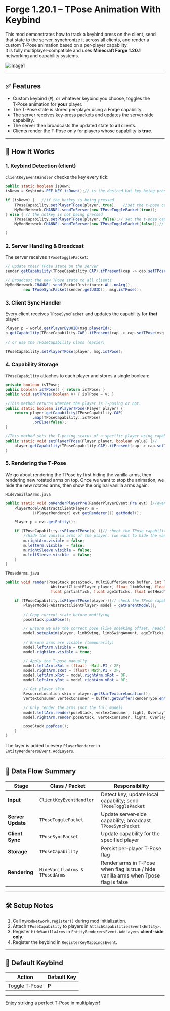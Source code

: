 # Forge 1.20.1 – TPose Animation With Keybind

This mod demonstrates how to track a keybind press on the client, send that state to the server, synchronize it across all clients, and render a custom T‑Pose animation based on a per‑player capability.  
It is fully multiplayer‑compatible and uses **Minecraft Forge 1.20.1** networking and capability systems.

![image1](https://github.com/user-attachments/assets/0a8d25eb-3674-4b7e-9495-a4140227bb3b)



---

## ✅ Features
- Custom keybind (`P`), or whatever keybind you choose, toggles the T‑Pose animation for **your** player.  
- The T‑Pose state is stored per‑player using a Forge capability.  
- The server receives key‑press packets and updates the server‑side capability.  
- The server then broadcasts the updated state to **all** clients.  
- Clients render the T‑Pose only for players whose capability is **true**.

---

## 🔁 How It Works

### 1. Keybind Detection (client)
`ClientKeyEventHandler` checks the key every tick:

```java
public static boolean isDown;
isDown = Keybinds.PEE_KEY.isDown();// is the desired Hot key being pressed

if (isDown) {   //if the hotkey is being pressed
    TPoseCapability.setPlayerTPose(player, true);   //set the t-pose capability for that player to true
    MyModNetwork.CHANNEL.sendToServer(new TPoseTogglePacket(true));     //send a Tpose toggle packet to the server to let it know someone is tposing
} else { // the hotkey is not being pressed
    TPoseCapability.setPlayerTPose(player, false);// set the t-pose capability for that player to false
    MyModNetwork.CHANNEL.sendToServer(new TPoseTogglePacket(false));// send a Tpose toggle packet to the server to let it know someone stopped tposing

}
```

### 2. Server Handling & Broadcast
The server receives `TPoseTogglePacket`:

```java
// Update their TPose state on the server
sender.getCapability(TPoseCapability.CAP).ifPresent(cap -> cap.setTPose(msg.isTPose));

// Broadcast the new TPose state to all clients
MyModNetwork.CHANNEL.send(PacketDistributor.ALL.noArg(),
        new TPoseSyncPacket(sender.getUUID(), msg.isTPose));
```

### 3. Client Sync Handler
Every client receives `TPoseSyncPacket` and updates the capability for **that** player:

```java
Player p = world.getPlayerByUUID(msg.playerId);
p.getCapability(TPoseCapability.CAP).ifPresent(cap -> cap.setTPose(msg.isTPose));

// or use the TPoseCapability Class (easier)

TPoseCapability.setPlayerTPose(player, msg.isTPose);
```

### 4. Capability Storage
`TPoseCapability` attaches to each player and stores a single boolean:

```java
private boolean isTPose;
public boolean isTPose() { return isTPose; }
public void setTPose(boolean v) { isTPose = v; }

//This method returns whether the player is T-posing or not.
public static boolean isPlayerTPose(Player player) {
    return player.getCapability(TPoseCapability.CAP)
            .map(TPoseCapability::isTPose)
            .orElse(false);
}

//This method sets the T-posing status of a specific player using capability.
public static void setPlayerTPose(Player player, boolean value) {//
    player.getCapability(TPoseCapability.CAP).ifPresent(cap -> cap.setTPose(value));
}

```

### 5. Rendering the T‑Pose
We go about rendering the TPose by first hiding the vanilla arms, then rendering new rotated arms on top. Once we want to stop the animation, we hide the new rotated arms, then show the original vanilla arms again:

`HideVanillaArms.java` 
```java
public static void onRenderPlayerPre(RenderPlayerEvent.Pre evt) {//event is fired before the player entity is rendered on the client-side
    PlayerModel<AbstractClientPlayer> m =
            ((PlayerRenderer) evt.getRenderer()).getModel();

    Player p = evt.getEntity();

    if (TPoseCapability.isPlayerTPose(p) ){// check the TPose capability of the player to see if we should hide the vanilla arms
        //hide the vanilla arms of the player. (we want to hide the vanilla arms so we can render separate ones on another layer)
        m.rightArm.visible = false;
        m.leftArm.visible  = false;
        m.rightSleeve.visible = false;
        m.leftSleeve.visible  = false;
    }
}
```

`TPosedArms.java` 
```java
public void render(PoseStack poseStack, MultiBufferSource buffer, int light,
                    AbstractClientPlayer player, float limbSwing, float limbSwingAmount,
                    float partialTick, float ageInTicks, float netHeadYaw, float headPitch) {

    if (TPoseCapability.isPlayerTPose(player)){// check the TPose capability of the player to see if we should render the new arms
        PlayerModel<AbstractClientPlayer> model = getParentModel();

        // Copy current state before modifying
        poseStack.pushPose();

        // Ensure we use the correct pose (like sneaking offset, head/body rotation etc.)
        model.setupAnim(player, limbSwing, limbSwingAmount, ageInTicks, netHeadYaw, headPitch);

        // Ensure arms are visible (temporarily)
        model.leftArm.visible = true;
        model.rightArm.visible = true;

        // Apply the T-pose manually
        model.leftArm.zRot = (float) -Math.PI / 2F;
        model.rightArm.zRot = (float) Math.PI / 2F;
        model.leftArm.xRot = model.rightArm.xRot = 0F;
        model.leftArm.yRot = model.rightArm.yRot = 0F;

        // Get player skin
        ResourceLocation skin = player.getSkinTextureLocation();
        VertexConsumer vertexConsumer = buffer.getBuffer(RenderType.entityCutoutNoCull(skin));

        // Only render the arms (not the full model)
        model.leftArm.render(poseStack, vertexConsumer, light, OverlayTexture.NO_OVERLAY);
        model.rightArm.render(poseStack, vertexConsumer, light, OverlayTexture.NO_OVERLAY);

        poseStack.popPose();
    }
}

```

The layer is added to every `PlayerRenderer` in `EntityRenderersEvent.AddLayers`.

---

## 🧠 Data Flow Summary

| Stage            | Class / Packet            | Responsibility |
|------------------|---------------------------|----------------|
| **Input**        | `ClientKeyEventHandler`   | Detect key; update local capability; send `TPoseTogglePacket` |
| **Server Update**| `TPoseTogglePacket`       | Update server‑side capability; broadcast `TPoseSyncPacket` |
| **Client Sync**  | `TPoseSyncPacket`         | Update capability for the specified player |
| **Storage**      | `TPoseCapability`         | Persist per‑player T‑Pose flag |
| **Rendering**    | `HideVanillaArms & TPosedArms`              | Render arms in T‑Pose when flag is true / hide vanilla arms when Tpose flag is false |

---

## 🛠 Setup Notes
1. Call `MyModNetwork.register()` during mod initialization.  
2. Attach `TPoseCapability` to players in `AttachCapabilitiesEvent<Entity>`.  
3. Register `HideVanillaArms` in `EntityRenderersEvent.AddLayers` **client‑side only**.  
4. Register the keybind in `RegisterKeyMappingsEvent`.

---

## 🔑 Default Keybind

| Action | Default Key |
|--------|-------------|
| Toggle T‑Pose | **P** |

---

Enjoy striking a perfect T‑Pose in multiplayer!
